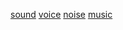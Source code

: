 [sound](http://dict.youdao.com/w/eng/sound/#keyfrom=dict2.index) [voice](http://dict.youdao.com/w/eng/voice/#keyfrom=dict2.index) [noise](http://dict.youdao.com/w/eng/noise/#keyfrom=dict2.index) [music](http://dict.youdao.com/w/eng/music/#keyfrom=dict2.index)